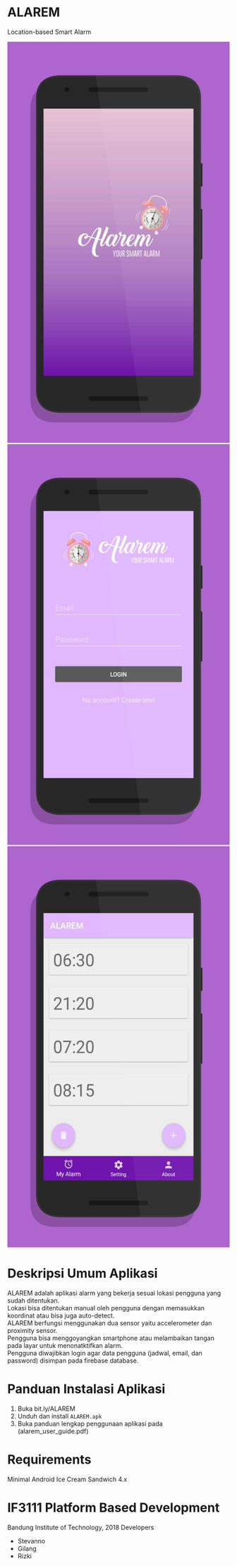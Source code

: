 # ALAREM
Location-based Smart Alarm

![ALAREM](img/splash.png)
![ALAREM](img/login.png)
![ALAREM](img/menu.png)

# Deskripsi Umum Aplikasi

ALAREM adalah aplikasi alarm yang bekerja sesuai lokasi pengguna yang sudah ditentukan. <br/>
Lokasi bisa ditentukan manual oleh pengguna dengan memasukkan koordinat atau bisa juga auto-detect. <br/>
ALAREM berfungsi menggunakan dua sensor yaitu accelerometer dan proximity sensor. <br/>
Pengguna bisa menggoyangkan smartphone atau melambaikan tangan pada layar untuk menonatktifkan alarm. <br/>
Pengguna diwajibkan login agar data pengguna (jadwal, email, dan password) disimpan pada firebase database. <br/>

# Panduan Instalasi Aplikasi
1. Buka bit.ly/ALAREM
2. Unduh dan install `ALAREM.apk`
3. Buka panduan lengkap penggunaan aplikasi pada (alarem_user_guide.pdf)

# Requirements
Minimal Android Ice Cream Sandwich 4.x

# IF3111 Platform Based Development
Bandung Institute of Technology, 2018
Developers
* Stevanno
* Gilang
* Rizki